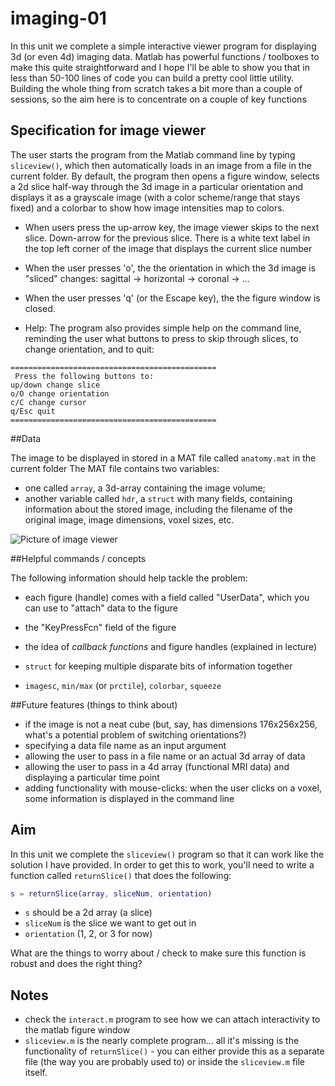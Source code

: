 # imaging-01

In this unit we complete a simple interactive viewer program for displaying 3d (or even 4d) imaging data. Matlab has powerful functions / toolboxes to make this quite straightforward and I hope I'll be able to show you that in less than 50-100 lines of code you can build a pretty cool little utility. Building the whole thing from scratch takes a bit more than a couple of sessions, so the aim here is to concentrate on a couple of key functions

## Specification for image viewer

The user starts the program from the Matlab command line by typing ``sliceview()``, which then automatically loads in an image from a file in the current folder. By default, the program then opens a figure window, selects a 2d slice half-way through the 3d image in a particular orientation and displays it as a grayscale image (with a color scheme/range that stays fixed) and a colorbar to show how image intensities map to colors.

- When users press the up-arrow key, the image viewer skips to the next slice. Down-arrow for the previous slice. There is a white text label in the top left corner of the image that displays the current slice number

- When the user presses 'o', the the orientation in which the 3d image is "sliced" changes: sagittal -> horizontal -> coronal -> ...

- When the user presses 'q' (or the Escape key), the the figure window is closed.

- Help: The program also provides simple help on the command line, reminding the user what buttons to press to skip through slices, to change orientation, and to quit:

```text
==============================================
 Press the following buttons to:
up/down change slice
o/O change orientation
c/C change cursor
q/Esc quit
==============================================
```

##Data

The image to be displayed in stored in a MAT file called ``anatomy.mat`` in the current folder The MAT file contains two variables:

- one called ``array``, a 3d-array containing the image volume;
- another variable called ``hdr``, a ``struct`` with many fields, containing information about the stored image, including the filename of the original image, image dimensions, voxel sizes, etc.

![Picture of image viewer](https://github.com/schluppeck/c84nim/blob/master/imaging-01/figure_sliceview.png)

##Helpful commands / concepts

The following information should help tackle the problem:

- each figure (handle) comes with a field called "UserData", which you can use to "attach" data to the figure

- the "KeyPressFcn" field of the figure
- the idea of *callback functions* and figure handles (explained in lecture)
- ``struct`` for keeping multiple disparate bits of information together
- ``imagesc``, ``min/max`` (or ``prctile``), ``colorbar``, ``squeeze``


##Future features (things to think about)

- if the image is not a neat cube (but, say, has dimensions 176x256x256, what's a potential problem of switching orientations?)
- specifying a data file name as an input argument
- allowing the user to pass in a file name or an actual 3d array of data
- allowing the user to pass in a 4d array (functional MRI data) and displaying a particular time point
- adding functionality with mouse-clicks: when the user clicks on a voxel, some information is displayed in the command line

## Aim

In this unit we complete the ``sliceview()`` program so that it can work like the solution I have provided. In order to get this to work, you'll need to write a function called ``returnSlice()`` that does the following:

```matlab
s = returnSlice(array, sliceNum, orientation)
```

- ``s`` should be a 2d array (a slice)
- ``sliceNum`` is the slice we want to get out in
- ``orientation`` (1, 2, or 3 for now)

What are the things to worry about / check to make sure this function is robust and does the right thing?

## Notes

- check the ``interact.m`` program to see how we can attach interactivity to the matlab figure window
- ``sliceview.m`` is the nearly complete program... all it's missing is the functionality of ``returnSlice()`` - you can either provide this as a separate file (the way you are probably used to) or inside the ``sliceview.m`` file itself.
